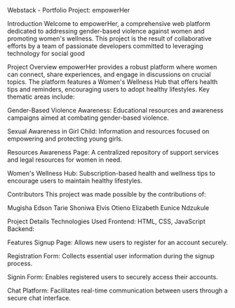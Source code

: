 Webstack - Portfolio Project: empowerHer

Introduction
Welcome to empowerHer, a comprehensive web platform dedicated to addressing gender-based violence against women and promoting women's wellness. 
This project is the result of collaborative efforts by a team of passionate developers committed to leveraging technology for social good

Project Overview
empowerHer provides a robust platform where women can connect, share experiences, and engage in discussions on crucial topics. The platform features a Women's Wellness Hub that offers health tips and reminders, encouraging users to adopt healthy lifestyles. Key thematic areas include:

Gender-Based Violence Awareness: Educational resources and awareness campaigns aimed at combating gender-based violence.

Sexual Awareness in Girl Child: Information and resources focused on empowering and protecting young girls.

Resources Awareness Page: A centralized repository of support services and legal resources for women in need.

Women's Wellness Hub: Subscription-based health and wellness tips to encourage users to maintain healthy lifestyles.

Contributors
This project was made possible by the contributions of:

Mugisha Edson
Tarie Shoniwa
Elvis Otieno
Elizabeth Eunice Ndzukule

Project Details
Technologies Used
Frontend: HTML, CSS, JavaScript
Backend:


Features
Signup Page: Allows new users to register for an account securely.

Registration Form: Collects essential user information during the signup process.

Signin Form: Enables registered users to securely access their accounts.

Chat Platform: Facilitates real-time communication between users through a secure chat interface.
